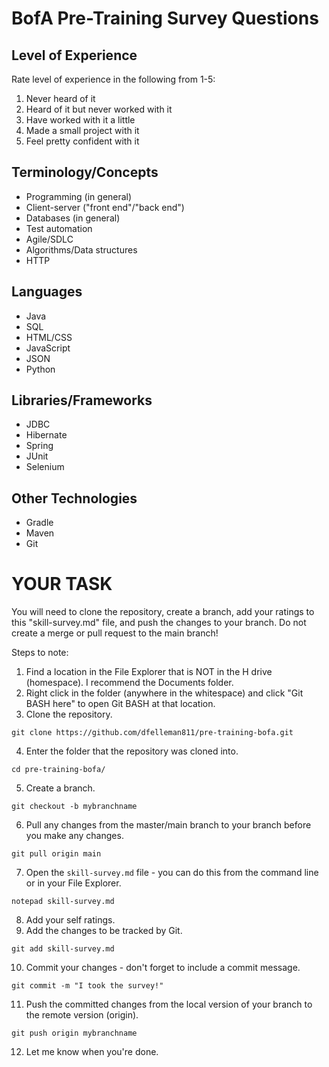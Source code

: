 # BofA Pre-Training Survey Questions

## Level of Experience
Rate level of experience in the following from 1-5:
1. Never heard of it
2. Heard of it but never worked with it
3. Have worked with it a little
4. Made a small project with it
5. Feel pretty confident with it

## Terminology/Concepts
- Programming (in general)
- Client-server ("front end"/"back end")
- Databases (in general)
- Test automation
- Agile/SDLC
- Algorithms/Data structures
- HTTP

## Languages
- Java
- SQL
- HTML/CSS
- JavaScript
- JSON
- Python

## Libraries/Frameworks
- JDBC
- Hibernate
- Spring
- JUnit
- Selenium

## Other Technologies
- Gradle
- Maven
- Git



# YOUR TASK
You will need to clone the repository, create a branch, add your ratings to this "skill-survey.md" file, and push the changes to your branch.
Do not create a merge or pull request to the main branch! 


Steps to note:
1. Find a location in the File Explorer that is NOT in the H drive (homespace). I recommend the Documents folder.
2. Right click in the folder (anywhere in the whitespace) and click "Git BASH here" to open Git BASH at that location.
3. Clone the repository.
```
git clone https://github.com/dfelleman811/pre-training-bofa.git
```
4. Enter the folder that the repository was cloned into.
```
cd pre-training-bofa/
```
5. Create a branch.
```
git checkout -b mybranchname
```
6. Pull any changes from the master/main branch to your branch before you make any changes.
```
git pull origin main
```
7. Open the `skill-survey.md` file - you can do this from the command line or in your File Explorer.
```
notepad skill-survey.md
```
8. Add your self ratings.
9. Add the changes to be tracked by Git.
```
git add skill-survey.md
```
10. Commit your changes - don't forget to include a commit message.
```
git commit -m "I took the survey!"
```
11. Push the committed changes from the local version of your branch to the remote version (origin).
```
git push origin mybranchname
```
12. Let me know when you're done. 
